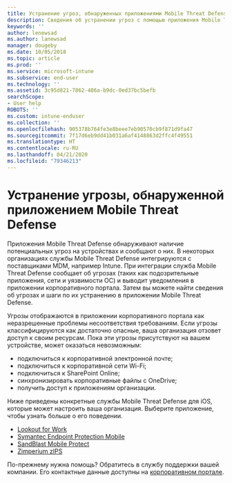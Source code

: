 ```yaml
---
title: Устранение угроз, обнаруженных приложениями Mobile Threat Defense на устройствах iOS | Документация Майкрософт
description: Сведения об устранении угроз с помощью приложения Mobile Threat Defense для iOS.
keywords: ''
author: lenewsad
ms.author: lanewsad
manager: dougeby
ms.date: 10/05/2018
ms.topic: article
ms.prod: ''
ms.service: microsoft-intune
ms.subservice: end-user
ms.technology: ''
ms.assetid: 3c95d821-7862-486a-b9dc-0ed37bc5befb
searchScope:
- User help
ROBOTS: ''
ms.custom: intune-enduser
ms.collection: ''
ms.openlocfilehash: 905378b764fe3e8beee7eb90570cb9f871d9fa47
ms.sourcegitcommit: 7f17d6eb9dd41b031a6af4148863d2ffc4f49551
ms.translationtype: HT
ms.contentlocale: ru-RU
ms.lasthandoff: 04/21/2020
ms.locfileid: "79346213"
---
```

# <a name="resolve-a-threat-found-by-a-mobile-threat-defense-app"></a>Устранение угрозы, обнаруженной приложением Mobile Threat Defense

Приложения Mobile Threat Defense обнаруживают наличие потенциальных угроз на устройствах и сообщают о них. В некоторых организациях службы Mobile Threat Defense интегрируются с поставщиками MDM, например Intune. При интеграции служба Mobile Threat Defense сообщает об угрозах (таких как подозрительные приложения, сети и уязвимости ОС) и выводит уведомления в приложении корпоративного портала. Затем вы можете найти сведения об угрозах и шаги по их устранению в приложении Mobile Threat Defense.  

Угрозы отображаются в приложении корпоративного портала как неразрешенные проблемы несоответствия требованиям. Если угрозы классифицируются как достаточно опасные, ваша организация отзовет доступ к своим ресурсам. Пока эти угрозы присутствуют на вашем устройстве, может оказаться невозможным:  

* подключиться к корпоративной электронной почте;
* подключиться к корпоративной сети Wi-Fi;
* подключиться к SharePoint Online;
* синхронизировать корпоративные файлы с OneDrive;
* получить доступ к приложениям организации.

Ниже приведены конкретные службы Mobile Threat Defense для iOS, которые может настроить ваша организация. Выберите приложение, чтобы узнать больше о его поведении. 


* [Lookout for Work](you-need-to-resolve-a-threat-found-by-lookout-for-work-ios.md)
* [Symantec Endpoint Protection Mobile](you-need-to-resolve-a-threat-found-by-skycure-ios.md)
* [SandBlast Mobile Protect](you-need-to-resolve-a-threat-found-by-checkpoint-ios.md)
* [Zimperium zIPS](you-need-to-resolve-a-threat-found-by-zips-ios.md)

По-прежнему нужна помощь? Обратитесь в службу поддержки вашей компании. Его контактные данные доступны на [корпоративном портале](https://go.microsoft.com/fwlink/?linkid=2010980).  

